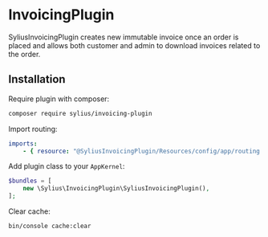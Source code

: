 # InvoicingPlugin

SyliusInvoicingPlugin creates new immutable invoice once an order is placed and allows
both customer and admin to download invoices related to the order.   

## Installation

Require plugin with composer:

```bash
composer require sylius/invoicing-plugin
```

Import routing:

```yaml
imports:
    - { resource: "@SyliusInvoicingPlugin/Resources/config/app/routing.yml" }
```

Add plugin class to your `AppKernel`:

```php
$bundles = [
    new \Sylius\InvoicingPlugin\SyliusInvoicingPlugin(),
];
```

Clear cache:

```bash
bin/console cache:clear
```
